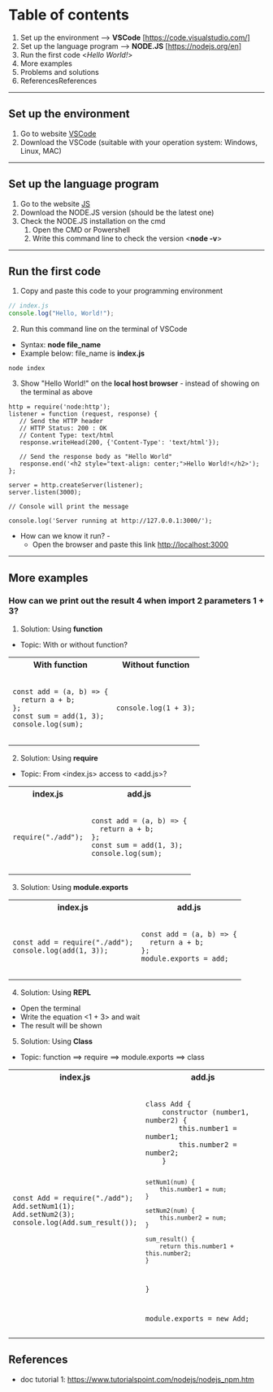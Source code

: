 # Table of contents
1. Set up the environment --> **VSCode** [https://code.visualstudio.com/]
2. Set up the language program --> **NODE.JS** [https://nodejs.org/en]
3. Run the first code <*Hello World!*>
4. More examples
5. Problems and solutions
6. ReferencesReferences
---
## Set up the environment
1. Go to website [VSCode]([url](https://code.visualstudio.com/))
2. Download the VSCode (suitable with your operation system: Windows, Linux, MAC)
---
## Set up the language program
1. Go to the website [JS]([url](https://nodejs.org/en))
2. Download the NODE.JS version (should be the latest one)
3. Check the NODE.JS installation on the cmd
   1. Open the CMD or Powershell
   2. Write this command line to check the version <**node -v**>
---
## Run the first code
1. Copy and paste this code to your programming environment
```js
// index.js
console.log("Hello, World!");
```
2. Run this command line on the terminal of VSCode
- Syntax: **node file_name**
- Example below: file_name is **index.js**
```
node index
```
3. Show "Hello World!" on the **local host browser** - instead of showing on the terminal as above
```
http = require('node:http');
listener = function (request, response) {
   // Send the HTTP header 
   // HTTP Status: 200 : OK
   // Content Type: text/html
   response.writeHead(200, {'Content-Type': 'text/html'});
  
   // Send the response body as "Hello World"
   response.end('<h2 style="text-align: center;">Hello World!</h2>');
};

server = http.createServer(listener);
server.listen(3000);

// Console will print the message

console.log('Server running at http://127.0.0.1:3000/');
```
- How can we know it run? -
  - Open the browser and paste this link <http://localhost:3000>

---
## More examples
### How can we print out the result 4 when import 2 parameters 1 + 3?
1. Solution: Using **function**
- Topic: With or without function?
<table>
  <tr>
    <th>With function</th>
    <th>Without function</th>
  </tr>
  <tr>
    <td>
      <pre><code>
const add = (a, b) => {
  return a + b;
};
const sum = add(1, 3);
console.log(sum);
      </code></pre>
    </td>
    <td>
      <pre><code>
console.log(1 + 3);
      </code></pre>
    </td>
  </tr>
</table>

2. Solution: Using **require**
- Topic: From <index.js> access to <add.js>?
<table>
  <tr>
    <th>index.js</th>
    <th>add.js</th>
  </tr>
  <tr>
    <td>
      <pre><code>
require("./add");
      </code></pre>
    </td>
    <td>
      <pre><code>
const add = (a, b) => {
  return a + b;
};
const sum = add(1, 3);
console.log(sum);
      </code></pre>
    </td>
  </tr>
</table>

3. Solution: Using **module.exports**
<table>
  <tr>
    <th>index.js</th>
    <th>add.js</th>
  </tr>
  <tr>
    <td>
      <pre><code>
const add = require("./add");
console.log(add(1, 3));  
      </code></pre>
    </td>
    <td>
      <pre><code>
const add = (a, b) => {
  return a + b;
};
module.exports = add;
      </code></pre>
    </td>
  </tr>
</table>

4. Solution: Using **REPL**
- Open the terminal
- Write the equation <1 + 3> and wait
- The result will be shown  

5. Solution: Using **Class**
- Topic: function ==> require ==> module.exports ==> class
<table>
  <tr>
    <th>index.js</th>
    <th>add.js</th>
  </tr>
  <tr>
    <td>
      <pre><code>
const Add = require("./add");
Add.setNum1(1);
Add.setNum2(3);
console.log(Add.sum_result());
      </code></pre>
    </td>
    <td>
      <pre><code>
class Add {
    constructor (number1, number2) {
        this.number1 = number1;
        this.number2 = number2;
    }

    setNum1(num) {
        this.number1 = num;
    }

    setNum2(num) {
        this.number2 = num;
    }

    sum_result() {
        return this.number1 + this.number2;
    }
}

module.exports = new Add;
      </code></pre>
    </td>
  </tr>
</table>

## References
- doc tutorial 1: https://www.tutorialspoint.com/nodejs/nodejs_npm.htm
